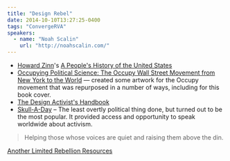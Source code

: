 ```yaml
---
title: "Design Rebel"
date: 2014-10-10T13:27:25-0400
tags: "ConvergeRVA"
speakers:
  - name: "Noah Scalin"
    url: "http://noahscalin.com/"
---
```


- [Howard Zinn](https://en.m.wikipedia.org/wiki/Howard_zinn)'s [A People's History of the United States](https://en.m.wikipedia.org/wiki/A_People%27s_History_of_the_United_States)
- [Occupying Political Science: The Occupy Wall Street Movement from New York to the World](http://opportunitas.blogs.pace.edu/2013/01/the-occupiers/) — created some artwork for the Occupy movement that was repurposed in a number of ways, including for this book cover.
- [The Design Activist's Handbook](http://alrdesign.com/news/the-design-activists-handbook)
- [Skull-A-Day](http://skulladay.blogspot.com/) – The least overtly political thing done, but turned out to be the most popular. It provided access and opportunity to speak worldwide about activism.

> Helping those whose voices are quiet and raising them above the din.

[Another Limited Rebellion Resources](http://alrdesign.com/resources/)
